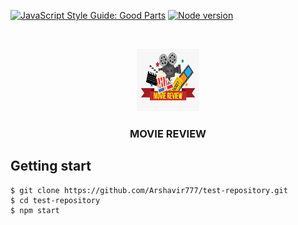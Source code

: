 [![JavaScript Style Guide: Good Parts](https://img.shields.io/badge/code%20style-goodparts-brightgreen.svg?style=flat)](https://github.com/dwyl/goodparts "JavaScript The Good Parts")
[![Node version](https://img.shields.io/node/v/[vue].svg?style=flat)](http://nodejs.org/download/)
<br />


<!-- PROJECT LOGO -->
<br />
<p align="center">
  <a href="https://github.com/othneildrew/Best-README-Template">
    <img src="logo.png" alt="Logo" width="100" height="100">
  </a>

  <h3 align="center">MOVIE REVIEW</h3>


## Getting start 
```
$ git clone https://github.com/Arshavir777/test-repository.git
$ cd test-repository
$ npm start
```
